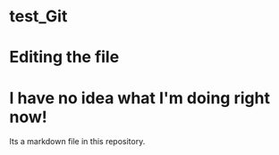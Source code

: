 # test_Git
# Editing the file
# I have no idea what I'm doing right now!

Its a markdown file in this repository.
